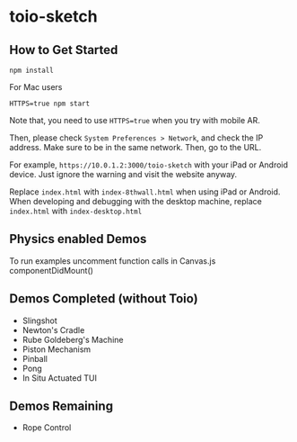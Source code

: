 # toio-sketch

## How to Get Started
```
npm install
```

For Mac users
```
HTTPS=true npm start
```
Note that, you need to use `HTTPS=true` when you try with mobile AR.


Then, please check `System Preferences > Network`, and check the IP address.
Make sure to be in the same network. Then, go to the URL.

For example, `https://10.0.1.2:3000/toio-sketch` with your iPad or Android device. Just ignore the warning and visit the website anyway.

Replace `index.html` with `index-8thwall.html` when using iPad or Android. When developing and debugging with the desktop machine, replace `index.html` with `index-desktop.html`


## Physics enabled Demos
To run examples uncomment function calls in Canvas.js componentDidMount()

## Demos Completed (without Toio)
- Slingshot
- Newton's Cradle
- Rube Goldeberg's Machine
- Piston Mechanism
- Pinball
- Pong
- In Situ Actuated TUI

## Demos Remaining
- Rope Control